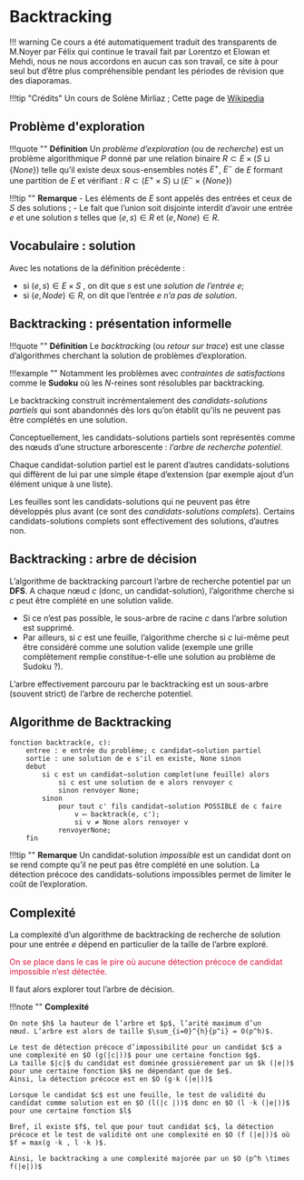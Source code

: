 # Backtracking

!!! warning
    Ce cours a été automatiquement traduit des transparents de M.Noyer par Félix qui continue le travail fait par Lorentzo et Elowan et Mehdi, nous ne nous accordons en aucun cas son travail, ce site à pour seul but d’être plus compréhensible pendant les périodes de révision que des diaporamas.

!!!tip "Crédits"
    Un cours de Solène Mirliaz ;
    Cette page de [Wikipedia](https://fr.wikipedia.org/wiki/Retour_sur_trace)

## Problème d'exploration

!!!quote ""
    **Définition**
    Un _problème d’exploration_ (ou de _recherche_) est un problème
    algorithmique $P$ donné par une relation binaire
    $R⊂E ×(S \sqcup  \{None\})$ telle qu’il existe deux sous-ensembles
    notés $E^+$, $E^−$ de $E$ formant une partition de $E$ et vérifiant :
    $R⊂(E^+ \times S )\sqcup (E^− \times \{None\})$

!!!tip ""
    **Remarque**
    - Les éléments de $E$ sont appelés des entrées et ceux de $S$ des solutions ;
    - Le fait que l’union soit disjointe interdit d’avoir une entrée $e$ et une solution $s$ telles que $(e, s ) ∈R$ et $(e, None) ∈R$.


## Vocabulaire : solution

Avec les notations de la définition précédente :

- si $(e, s ) ∈E ×S$ , on dit que $s$ est une _solution de l’entrée_ $e$;
- si $(e, Node) ∈R$, on dit que l’entrée $e$ _n’a pas de solution_.


## Backtracking : présentation informelle

!!!quote ""
    **Définition**
    Le _backtracking_ (ou _retour sur trace_) est une classe d’algorithmes cherchant la solution de problèmes d’exploration.

!!!example ""
    Notamment les problèmes avec _contraintes de satisfactions_ comme le **Sudoku** où les $N$-reines sont résolubles par backtracking.

Le backtracking construit incrémentalement des _candidats-solutions partiels_ qui sont abandonnés dès lors qu’on établit qu’ils ne peuvent pas être complétés en une solution.

Conceptuellement, les candidats-solutions partiels sont représentés comme des nœuds d’une structure arborescente : _l’arbre de recherche potentiel_.

Chaque candidat-solution partiel est le parent d’autres candidats-solutions qui diffèrent de lui par une simple étape d’extension (par exemple ajout d’un élément unique à une liste).

Les feuilles sont les candidats-solutions qui ne peuvent pas être développés plus avant (ce sont des _candidats-solutions complets_). Certains candidats-solutions complets sont effectivement des solutions, d’autres non.

## Backtracking : arbre de décision

L’algorithme de backtracking parcourt l’arbre de recherche potentiel par un **DFS**.
A chaque nœud $c$ (donc, un candidat-solution), l’algorithme cherche si $c$ peut être complété en une solution valide.

- Si ce n’est pas possible, le sous-arbre de racine $c$ dans l’arbre solution est supprimé.
- Par ailleurs, si $c$ est une feuille, l’algorithme cherche si $c$ lui-même peut être considéré comme une solution valide (exemple une grille complètement remplie constitue-t-elle une solution au problème de Sudoku ?).

L’arbre effectivement parcouru par le backtracking est un sous-arbre (souvent strict) de l’arbre de recherche potentiel.

## Algorithme de Backtracking

```
fonction backtrack(e, c):
    entree : e entrée du problème; c candidat−solution partiel
    sortie : une solution de e s'il en existe, None sinon
    debut
        si c est un candidat−solution complet(une feuille) alors
            si c est une solution de e alors renvoyer c
            sinon renvoyer None;
        sinon
            pour tout c' fils candidat−solution POSSIBLE de c faire
                v ⟵ backtrack(e, c');
                si v ≠ None alors renvoyer v
            renvoyerNone;
    fin
```


!!!tip ""
    **Remarque**
    Un candidat-solution _impossible_ est un candidat dont on se rend compte qu’il ne peut pas être complété en une solution.
    La détection précoce des candidats-solutions impossibles permet de limiter le coût de l’exploration.

## Complexité

La complexité d’un algorithme de backtracking de recherche de solution pour une entrée $e$ dépend en particulier de la taille de l’arbre exploré.
<p style='color:crimson'>On se place dans le cas le pire où aucune détection précoce de candidat impossible n’est détectée.</p>
Il faut alors explorer tout l’arbre de décision.

!!!note ""
    **Complexité**

    On note $h$ la hauteur de l’arbre et $p$, l’arité maximum d’un
    nœud. L’arbre est alors de taille $\sum_{i=0}^{h}{p^i} = O(p^h)$.

    Le test de détection précoce d’impossibilité pour un candidat $c$ a une complexité en $O (g(|c|))$ pour une certaine fonction $g$.
    La taille $|c|$ du candidat est dominée grossièrement par un $k (|e|)$ pour une certaine fonction $k$ ne dépendant que de $e$.
    Ainsi, la détection précoce est en $O (g◦k (|e|))$

    Lorsque le candidat $c$ est une feuille, le test de validité du candidat comme solution est en $O (l(|c |))$ donc en $O (l ◦k (|e|))$ pour une certaine fonction $l$
    
    Bref, il existe $f$, tel que pour tout candidat $c$, la détection précoce et le test de validité ont une complexité en $O (f (|e|))$ où $f = max(g ◦k , l ◦k )$.

    Ainsi, le backtracking a une complexité majorée par un $O (p^h \times f(|e|))$
